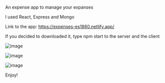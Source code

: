 An expense app to manage your expanses

I used React, Express and Mongo

Link to the app:
https://expenses-es1860.netlify.app/

If you decided to downloaded it, type npm start to the server and the client 

![image](https://github.com/ErezStu/expenses/assets/88786771/fff5b100-3beb-4aa0-aa74-ef1f147af2df)

![image](https://github.com/ErezStu/expenses/assets/88786771/dd6a78ec-86db-4aaa-8274-f0b0273abfad)


![image](https://github.com/ErezStu/expenses/assets/88786771/7b1bd45f-5131-4420-aadf-16ab034350aa)

Enjoy!





